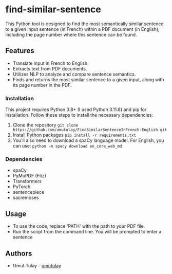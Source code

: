 # find-similar-sentence

This Python tool is designed to find the most semantically similar sentence to a given input sentence (in French) within a PDF document (in English), including the page number where this sentence can be found.

## Features

- Translate input in French to English
- Extracts text from PDF documents.
- Utilizes NLP to analyze and compare sentence semantics.
- Finds and returns the most similar sentence to a given input, along with its page number in the PDF.

### Installation

This project requires Python 3.8+ (I used Python 3.11.8) and pip for installation. Follow these steps to install the necessary dependencies:

1. Clone the repository
`git clone https://github.com/umutulay/FindSimilarSentenceInFrench-English.git`
2. Install Python packages
`pip install -r requirements.txt`
3. You'll also need to download a spaCy language model. For English, you can use:
`python -m spacy download en_core_web_md`

### Dependencies
- spaCy
- PyMuPDF (Fitz)
- Transformers
- PyTorch
- sentencepiece
- sacremoses

## Usage

- To use the code, replace 'PATH' with the path to your PDF file.
- Run the script from the command line. You will be prompted to enter a sentence

## Authors
* Umut Tulay - [umutulay](https://github.com/umutulay)
